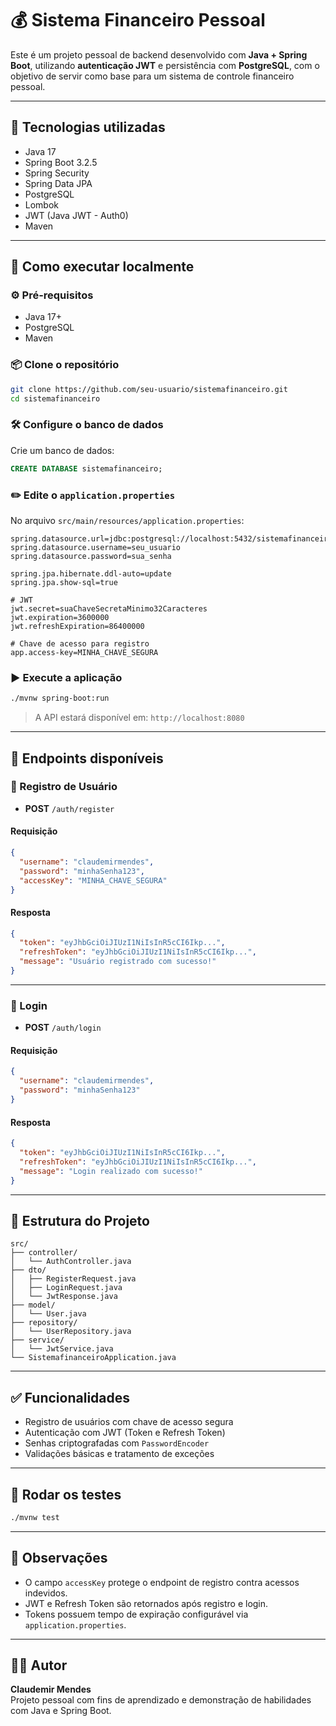 # 💰 Sistema Financeiro Pessoal

Este é um projeto pessoal de backend desenvolvido com **Java + Spring Boot**, utilizando **autenticação JWT** e persistência com **PostgreSQL**, com o objetivo de servir como base para um sistema de controle financeiro pessoal.

---

## 🚀 Tecnologias utilizadas

- Java 17
- Spring Boot 3.2.5
- Spring Security
- Spring Data JPA
- PostgreSQL
- Lombok
- JWT (Java JWT - Auth0)
- Maven

---

## 🧩 Como executar localmente

### ⚙️ Pré-requisitos

- Java 17+
- PostgreSQL
- Maven

### 📦 Clone o repositório

```bash
git clone https://github.com/seu-usuario/sistemafinanceiro.git
cd sistemafinanceiro
```

### 🛠️ Configure o banco de dados

Crie um banco de dados:

```sql
CREATE DATABASE sistemafinanceiro;
```

### ✏️ Edite o `application.properties`

No arquivo `src/main/resources/application.properties`:

```properties
spring.datasource.url=jdbc:postgresql://localhost:5432/sistemafinanceiro
spring.datasource.username=seu_usuario
spring.datasource.password=sua_senha

spring.jpa.hibernate.ddl-auto=update
spring.jpa.show-sql=true

# JWT
jwt.secret=suaChaveSecretaMinimo32Caracteres
jwt.expiration=3600000
jwt.refreshExpiration=86400000

# Chave de acesso para registro
app.access-key=MINHA_CHAVE_SEGURA
```

### ▶️ Execute a aplicação

```bash
./mvnw spring-boot:run
```

> A API estará disponível em: `http://localhost:8080`

---

## 📡 Endpoints disponíveis

### 🔐 Registro de Usuário

- **POST** `/auth/register`

#### Requisição

```json
{
  "username": "claudemirmendes",
  "password": "minhaSenha123",
  "accessKey": "MINHA_CHAVE_SEGURA"
}
```

#### Resposta

```json
{
  "token": "eyJhbGciOiJIUzI1NiIsInR5cCI6Ikp...",
  "refreshToken": "eyJhbGciOiJIUzI1NiIsInR5cCI6Ikp...",
  "message": "Usuário registrado com sucesso!"
}
```

---

### 🔑 Login

- **POST** `/auth/login`

#### Requisição

```json
{
  "username": "claudemirmendes",
  "password": "minhaSenha123"
}
```

#### Resposta

```json
{
  "token": "eyJhbGciOiJIUzI1NiIsInR5cCI6Ikp...",
  "refreshToken": "eyJhbGciOiJIUzI1NiIsInR5cCI6Ikp...",
  "message": "Login realizado com sucesso!"
}
```

---

## 📁 Estrutura do Projeto

```
src/
├── controller/
│   └── AuthController.java
├── dto/
│   ├── RegisterRequest.java
│   ├── LoginRequest.java
│   └── JwtResponse.java
├── model/
│   └── User.java
├── repository/
│   └── UserRepository.java
├── service/
│   └── JwtService.java
└── SistemafinanceiroApplication.java
```

---

## ✅ Funcionalidades

- Registro de usuários com chave de acesso segura
- Autenticação com JWT (Token e Refresh Token)
- Senhas criptografadas com `PasswordEncoder`
- Validações básicas e tratamento de exceções

---

## 🧪 Rodar os testes

```bash
./mvnw test
```

---

## 📌 Observações

- O campo `accessKey` protege o endpoint de registro contra acessos indevidos.
- JWT e Refresh Token são retornados após registro e login.
- Tokens possuem tempo de expiração configurável via `application.properties`.

---

## 👨‍💻 Autor

**Claudemir Mendes**  
Projeto pessoal com fins de aprendizado e demonstração de habilidades com Java e Spring Boot.
